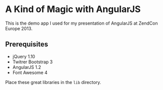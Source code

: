 A Kind of Magic with AngularJS
==============================

This is the demo app I used for my presentation of AngularJS at ZendCon Europe 2013.

## Prerequisites

* jQuery 1.10
* Twitrer Bootstrap 3
* AngularJS 1.2
* Font Awesome 4

Place these great libraries in the `lib` directory.

